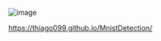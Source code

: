 ![image](https://github.com/user-attachments/assets/2e515a0c-e27a-4396-bd64-ab3eef2dfc5e)

https://thiago099.github.io/MnistDetection/
